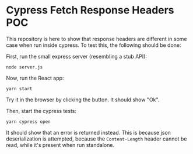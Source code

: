 # Cypress Fetch Response Headers POC

This repository is here to show that response headers are different in some case when run inside cypress. To test this, the following should be done:

First, run the small express server (resembling a stub API):
```
node server.js
```

Now, run the React app:
```
yarn start
```

Try it in the browser by clicking the button. It should show "Ok".

Then, start the cypress tests:

```
yarn cypress open
```

It should show that an error is returned instead. This is because json deserialization is attempted, because the `Content-Length` header cannot be read, while it's present when run standalone.
